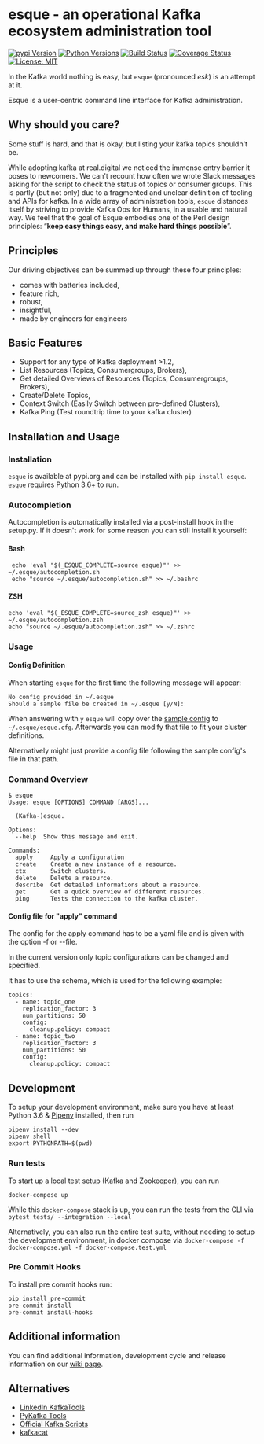 # esque - an operational Kafka ecosystem administration tool

[![pypi Version](https://img.shields.io/pypi/v/esque.svg)](https://pypi.org/project/esque/) [![Python Versions](https://img.shields.io/pypi/pyversions/esque.svg)](https://pypi.org/project/esque/) [![Build Status](https://travis-ci.org/real-digital/esque.svg?branch=master)](https://travis-ci.org/real-digital/esque) [![Coverage Status](https://coveralls.io/repos/github/real-digital/esque/badge.svg)](https://coveralls.io/github/real-digital/esque?branch=add-coverage) [![License: MIT](https://img.shields.io/badge/License-MIT-yellow.svg)](https://opensource.org/licenses/MIT)

In the Kafka world nothing is easy, but `esque` (pronounced *esk*) is an attempt at it.

Esque is a user-centric command line interface for Kafka administration. 

## Why should you care?

Some stuff is hard, and that is okay, but listing your kafka topics shouldn't be.

While adopting kafka at real.digital we noticed the immense entry barrier it poses to newcomers. 
We can't recount how often we wrote Slack messages asking for the script to check the 
status of topics or consumer groups. This is partly (but not only) due to a 
fragmented and unclear definition of tooling and APIs for kafka. 
In a wide array of administration tools, `esque` distances itself by striving to provide Kafka Ops for Humans, in a usable and natural way. We feel that the goal of Esque embodies one of the Perl design principles: “**keep easy things easy, and make hard things possible**”. 

## Principles

Our driving objectives can be summed up through these four principles:
* comes with batteries included,
* feature rich,
* robust,
* insightful,
* made by engineers for engineers

## Basic Features

* Support for any type of Kafka deployment >1.2,
* List Resources (Topics, Consumergroups, Brokers),
* Get detailed Overviews of Resources (Topics, Consumergroups, Brokers),
* Create/Delete Topics,
* Context Switch (Easily Switch between pre-defined Clusters),
* Kafka Ping (Test roundtrip time to your kafka cluster)

## Installation and Usage

### Installation

`esque` is available at pypi.org and can be installed with `pip install esque`. `esque` requires Python 3.6+ to run.

### Autocompletion

Autocompletion is automatically installed via a post-install hook in the setup.py. 
If it doesn't work for some reason you can still install it yourself: 

#### Bash

```
 echo 'eval "$(_ESQUE_COMPLETE=source esque)"' >> ~/.esque/autocompletion.sh
 echo "source ~/.esque/autocompletion.sh" >> ~/.bashrc
```

#### ZSH

```
echo 'eval "$(_ESQUE_COMPLETE=source_zsh esque)"' >> ~/.esque/autocompletion.zsh
echo "source ~/.esque/autocompletion.zsh" >> ~/.zshrc
```

### Usage

#### Config Definition

When starting `esque` for the first time the following message will appear:

```
No config provided in ~/.esque
Should a sample file be created in ~/.esque [y/N]:
```

When answering with `y` `esque` will copy over the [sample config](https://github.com/real-digital/esque/blob/master/sample_config.cfg) to `~/.esque/esque.cfg`.
Afterwards you can modify that file to fit your cluster definitions.

Alternatively might just provide a config file following the sample config's file in that path.


### Command Overview

```
$ esque
Usage: esque [OPTIONS] COMMAND [ARGS]...

  (Kafka-)esque.

Options:
  --help  Show this message and exit.

Commands:
  apply     Apply a configuration
  create    Create a new instance of a resource.
  ctx       Switch clusters.
  delete    Delete a resource.
  describe  Get detailed informations about a resource.
  get       Get a quick overview of different resources.
  ping      Tests the connection to the kafka cluster.
```

#### Config file for "apply" command

The config for the apply command has to be a yaml file and
is given with the option -f or --file.

In the current version only topic configurations can be
changed and specified.

It has to use the schema, which is used 
for the following example:

```
topics:
  - name: topic_one
    replication_factor: 3
    num_partitions: 50
    config:
      cleanup.policy: compact
  - name: topic_two
    replication_factor: 3
    num_partitions: 50
    config:
      cleanup.policy: compact
```

## Development

To setup your development environment, make sure you have at least Python 3.6 & [Pipenv](https://github.com/pypa/pipenv) installed, then run 

```
pipenv install --dev
pipenv shell 
export PYTHONPATH=$(pwd)
```

### Run tests

To start up a local test setup (Kafka and Zookeeper), you can run

```
docker-compose up
```
While this `docker-compose` stack is up, you can run the tests from the CLI via `pytest tests/ --integration --local`


Alternatively, you can also run the entire test suite, without needing to setup the development environment, in docker compose via `docker-compose -f docker-compose.yml -f docker-compose.test.yml` 


### Pre Commit Hooks

To install pre commit hooks run:

```
pip install pre-commit
pre-commit install
pre-commit install-hooks
```
## Additional information

You can find additional information, development cycle and release information on our [wiki page](https://github.com/real-digital/esque/wiki).


## Alternatives

- [LinkedIn KafkaTools](https://github.com/linkedin/kafka-tools)
- [PyKafka Tools](https://github.com/Parsely/pykafka/blob/master/pykafka/cli/kafka_tools.py)
- [Official Kafka Scripts](https://github.com/apache/kafka/tree/trunk/bin)
- [kafkacat](https://github.com/edenhill/kafkacat)
